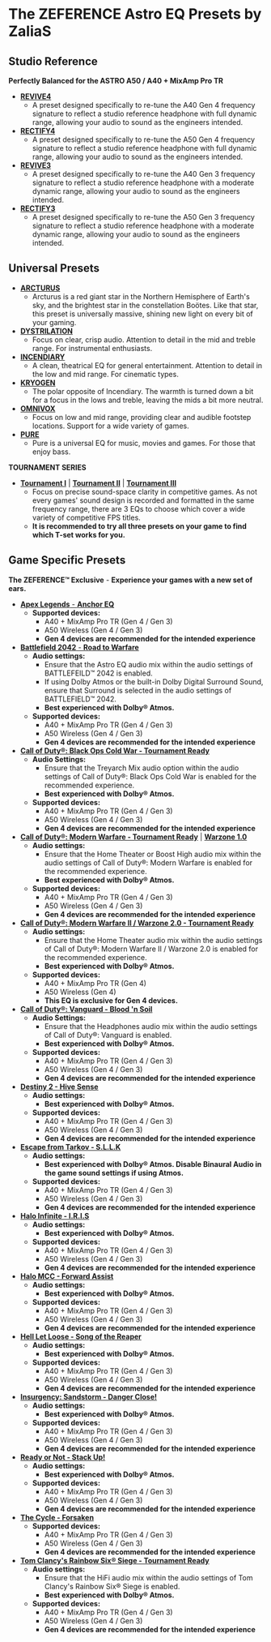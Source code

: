 # The ZEFERENCE Astro EQ Presets by ZaliaS


## Studio Reference
**Perfectly Balanced for the ASTRO A50 / A40 + MixAmp Pro TR**
- [**REVIVE4**](https://drive.google.com/file/d/1Tc-E24Q6zQ2Adnf6Y6job2dPw_GoXfYZ/view?usp=sharing)
  - A preset designed specifically to re-tune the A40 Gen 4 frequency signature to reflect a studio reference headphone with full dynamic range, allowing your audio to sound as the engineers intended.
- [**RECTIFY4**](https://drive.google.com/file/d/1ulw6Neg_6OZMuSKekFWOhEZNZMyNyPmO/view?usp=sharing)
  - A preset designed specifically to re-tune the A50 Gen 4 frequency signature to reflect a studio reference headphone with full dynamic range, allowing your audio to sound as the engineers intended.
- [**REVIVE3**](https://drive.google.com/file/d/1vhS4vAO0sVqxypi4ZfUc8ll0zsqd9cr6/view?usp=sharing)
  - A preset designed specifically to re-tune the A40 Gen 3 frequency signature to reflect a studio reference headphone with a moderate dynamic range, allowing your audio to sound as the engineers intended.
- [**RECTIFY3**](https://drive.google.com/file/d/1COpNeHKh_0j9ocdXshfwegLID5JPwS7O/view?usp=sharing)
  - A preset designed specifically to re-tune the A50 Gen 3 frequency signature to reflect a studio reference headphone with a moderate dynamic range, allowing your audio to sound as the engineers intended.
  
## Universal Presets
- [**ARCTURUS**](https://drive.google.com/file/d/1hIm72YYF-APZE2LhIaBaqzQkObTSUYrI/view?usp=sharing)
  - Arcturus is a red giant star in the Northern Hemisphere of Earth's sky, and the brightest star in the constellation Boötes. Like that star, this preset is universally massive, shining new light on every bit of your gaming.
- [**DYSTRILATION**](https://drive.google.com/file/d/1nJ4Mu5T_d4ot4tEZBfM9yMG8jPIWPtqh/view?usp=sharing)
  - Focus on clear, crisp audio. Attention to detail in the mid and treble range. For instrumental enthusiasts.
- [**INCENDIARY**](https://drive.google.com/file/d/1MdU-Q5fTX2w3AcW6IsFEWAukdSIc1NeT/view?usp=sharing)
  - A clean, theatrical EQ for general entertainment. Attention to detail in the low and mid range. For cinematic types.
- [**KRYOGEN**](https://drive.google.com/file/d/1zEAY3O8ifYwYdw02qcbh5P5m5IzsdPUf/view?usp=sharing)
  - The polar opposite of Incendiary. The warmth is turned down a bit for a focus in the lows and treble, leaving the mids a bit more neutral.
- [**OMNIVOX**](https://drive.google.com/file/d/1tEWcN2Vvoi_C8nbthyWHKQLD-tE4uSUt/view?usp=sharing)
  - Focus on low and mid range, providing clear and audible footstep locations. Support for a wide variety of games.
- [**PURE**](https://drive.google.com/file/d/1m3LFl77TTLS0je5NF5PJNGAlwUcqvwZT/view?usp=sharing)
  - Pure is a universal EQ for music, movies and games. For those that enjoy bass.
  
**TOURNAMENT SERIES**
- [**Tournament I**](https://drive.google.com/file/d/15eS4XKYTGEYIjnm6CMya2EaTXY-LLsR6/view?usp=sharing) | [**Tournament II**](https://drive.google.com/file/d/1KNU_8_cHmhrkuIJEg0N4Fdq7Z6Emf6uh/view?usp=sharing) | [**Tournament III**](https://drive.google.com/file/d/13S4Z2Yfhk-VkOZalNswi8d2V8_Sb4W0A/view?usp=sharing)
  - Focus on precise sound-space clarity in competitive games. As not every games' sound design is recorded and formatted in the same frequency range, there are 3 EQs to choose which cover a wide variety of competitive FPS titles.
  - **It is recommended to try all three presets on your game to find which T-set works for you.**


## Game Specific Presets
**The ZEFERENCE™ Exclusive** - **Experience your games with a new set of ears.**
- [**Apex Legends** - **Anchor EQ**](https://drive.google.com/file/d/17k7PncQ5Oz7288OftgRa7EYpN6XLooHC/view?usp=sharing)
  - **Supported devices:**
    - A40 + MixAmp Pro TR (Gen 4 / Gen 3)
    - A50 Wireless (Gen 4 / Gen 3)
    - **Gen 4 devices are recommended for the intended experience**
- [**Battlefield 2042** - **Road to Warfare**](https://drive.google.com/file/d/1kqbH6RYVhdBFYGjJB6gYsqvv7mjcO8PM/view?usp=sharing)
  - **Audio settings:**
    - Ensure that the Astro EQ audio mix within the audio settings of BATTLEFEILD™ 2042 is enabled.
    - If using Dolby Atmos or the built-in Dolby Digital Surround Sound, ensure that Surround is selected in the audio settings of BATTLEFIELD™ 2042.
    - **Best experienced with Dolby® Atmos.**
  - **Supported devices:**
    - A40 + MixAmp Pro TR (Gen 4 / Gen 3)
    - A50 Wireless (Gen 4 / Gen 3)
    - **Gen 4 devices are recommended for the intended experience**
- [**Call of Duty®: Black Ops Cold War - Tournament Ready**](https://drive.google.com/file/d/15t0dQiOnbFgZfxAwIGi5KhRd-sfZ_Uuc/view?usp=sharing)
  - **Audio Settings:**
    - Ensure that the Treyarch Mix audio option within the audio settings of Call of Duty®: Black Ops Cold War is enabled for the recommended experience.
    - **Best experienced with Dolby® Atmos.**
  - **Supported devices:**
    - A40 + MixAmp Pro TR (Gen 4 / Gen 3)
    - A50 Wireless (Gen 4 / Gen 3)
    - **Gen 4 devices are recommended for the intended experience**
- [**Call of Duty®: Modern Warfare - Tournament Ready**](https://drive.google.com/file/d/13Kyv_HvRTzm3w7kK9Xg74L9BposViLKg/view?usp=sharing) | [**Warzone 1.0**](https://drive.google.com/file/d/16yteKzNAsUChjWgV6MYUoxBcurTPAZcc/view?usp=sharing)
  - **Audio settings:**
    - Ensure that the Home Theater or Boost High audio mix within the audio settings of Call of Duty®: Modern Warfare is enabled for the recommended experience.
    - **Best experienced with Dolby® Atmos.**
  - **Supported devices:**
    - A40 + MixAmp Pro TR (Gen 4 / Gen 3)
    - A50 Wireless (Gen 4 / Gen 3)
    - **Gen 4 devices are recommended for the intended experience**
- [**Call of Duty®: Modern Warfare II / Warzone 2.0 - Tournament Ready**](https://drive.google.com/file/d/1a-FnSdNSP4Oyn32FTcvemso_y7u5lT_H/view?usp=sharing)
  - **Audio settings:**
    - Ensure that the Home Theater audio mix within the audio settings of Call of Duty®: Modern Warfare II / Warzone 2.0 is enabled for the recommended experience.
    - **Best experienced with Dolby® Atmos.**
  - **Supported devices:**
    - A40 + MixAmp Pro TR (Gen 4)
    - A50 Wireless (Gen 4)
    - **This EQ is exclusive for Gen 4 devices.**
- [**Call of Duty®: Vanguard - Blood 'n Soil**](https://drive.google.com/file/d/1vtAnKVy26v5JEe6pp26F1sGFGlqFBvIE/view?usp=sharing)
  - **Audio Settings:**
    - Ensure that the Headphones audio mix within the audio settings of Call of Duty®: Vanguard is enabled.
    - **Best experienced with Dolby® Atmos.**
  - **Supported devices:**
    - A40 + MixAmp Pro TR (Gen 4 / Gen 3)
    - A50 Wireless (Gen 4 / Gen 3)
    - **Gen 4 devices are recommended for the intended experience**
- [**Destiny 2 - Hive Sense**](https://drive.google.com/file/d/17YZtQIz13DGrbbZo0-F41zOtfHcDNxio/view?usp=sharing)
  - **Audio settings:**
    - **Best experienced with Dolby® Atmos.**
  - **Supported devices:**
    - A40 + MixAmp Pro TR (Gen 4 / Gen 3)
    - A50 Wireless (Gen 4 / Gen 3)
    - **Gen 4 devices are recommended for the intended experience**
- [**Escape from Tarkov - S.L.L.K**](https://drive.google.com/file/d/1_-K7NU2sj8YIGm1bYgYb6sfkzi_9dZ36/view?usp=sharing)
  - **Audio settings:**
    - **Best experienced with Dolby® Atmos. Disable Binaural Audio in the game sound settings if using Atmos.**
  - **Supported devices:**
    - A40 + MixAmp Pro TR (Gen 4 / Gen 3)
    - A50 Wireless (Gen 4 / Gen 3)
    - **Gen 4 devices are recommended for the intended experience** 
- [**Halo Infinite - I.R.I.S**](https://drive.google.com/file/d/1AOTz3iFD0jMQSnljCv8nTApkKQF1MjE2/view?usp=sharing)
  - **Audio settings:**
    - **Best experienced with Dolby® Atmos.**
  - **Supported devices:**
    - A40 + MixAmp Pro TR (Gen 4 / Gen 3)
    - A50 Wireless (Gen 4 / Gen 3)
    - **Gen 4 devices are recommended for the intended experience**
- [**Halo MCC - Forward Assist**](https://drive.google.com/file/d/1Xx9gaoEbPwEAPsGqaqH1YU2SRm370jJ_/view?usp=sharing)
  - **Audio settings:**
    - **Best experienced with Dolby® Atmos.**
  - **Supported devices:**
    - A40 + MixAmp Pro TR (Gen 4 / Gen 3)
    - A50 Wireless (Gen 4 / Gen 3)
    - **Gen 4 devices are recommended for the intended experience**
- [**Hell Let Loose - Song of the Reaper**](https://drive.google.com/file/d/1TH37gWwTgC87esNXngVKfoXdaVjpA7dA/view?usp=sharing)
  - **Audio settings:**
    - **Best experienced with Dolby® Atmos.**
  - **Supported devices:**
    - A40 + MixAmp Pro TR (Gen 4 / Gen 3)
    - A50 Wireless (Gen 4 / Gen 3)
    - **Gen 4 devices are recommended for the intended experience**
- [**Insurgency: Sandstorm - Danger Close!**](https://drive.google.com/file/d/1oFcvz7Ay2y1HatGJo0ckqtf_vuI44JkZ/view?usp=sharing)
  - **Audio settings:**
    - **Best experienced with Dolby® Atmos.**
  - **Supported devices:**
    - A40 + MixAmp Pro TR (Gen 4 / Gen 3)
    - A50 Wireless (Gen 4 / Gen 3)
    - **Gen 4 devices are recommended for the intended experience**
- [**Ready or Not - Stack Up!**](https://drive.google.com/file/d/1-ejE4ch68FWUoIYHKd6xhJEAUOarXKgE/view?usp=sharing)
  - **Audio settings:**
    - **Best experienced with Dolby® Atmos.**
  - **Supported devices:**
    - A40 + MixAmp Pro TR (Gen 4 / Gen 3)
    - A50 Wireless (Gen 4 / Gen 3)
    - **Gen 4 devices are recommended for the intended experience**
- [**The Cycle - Forsaken**](https://drive.google.com/file/d/1yZGMYGMLK08h9WDr7qzPXI_NLRmYjw57/view?usp=sharing)
  - **Supported devices:**
    - A40 + MixAmp Pro TR (Gen 4 / Gen 3)
    - A50 Wireless (Gen 4 / Gen 3)
    - **Gen 4 devices are recommended for the intended experience**
- [**Tom Clancy's Rainbow Six® Siege - Tournament Ready**](https://drive.google.com/file/d/1NF9YjjRF-g_qBs2jOUdKlH6Wl5x8gDoq/view?usp=sharing)
  - **Audio settings:**
    - Ensure that the HiFi audio mix within the audio settings of Tom Clancy's Rainbow Six® Siege is enabled.
    - **Best experienced with Dolby® Atmos.**
  - **Supported devices:**
    - A40 + MixAmp Pro TR (Gen 4 / Gen 3)
    - A50 Wireless (Gen 4 / Gen 3)
    - **Gen 4 devices are recommended for the intended experience**
